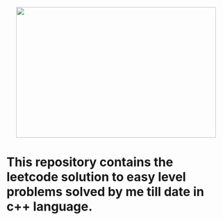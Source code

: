  
 <p align="center">
  <img width="460" height="300" src="https://user-images.githubusercontent.com/74945351/147418400-7c5d2547-19e6-46a4-8b35-ee7d47c5aa1e.png"
>
</p>
 
 
 
 
# This repository contains the leetcode solution to easy level problems solved by me till date in c++ language.
